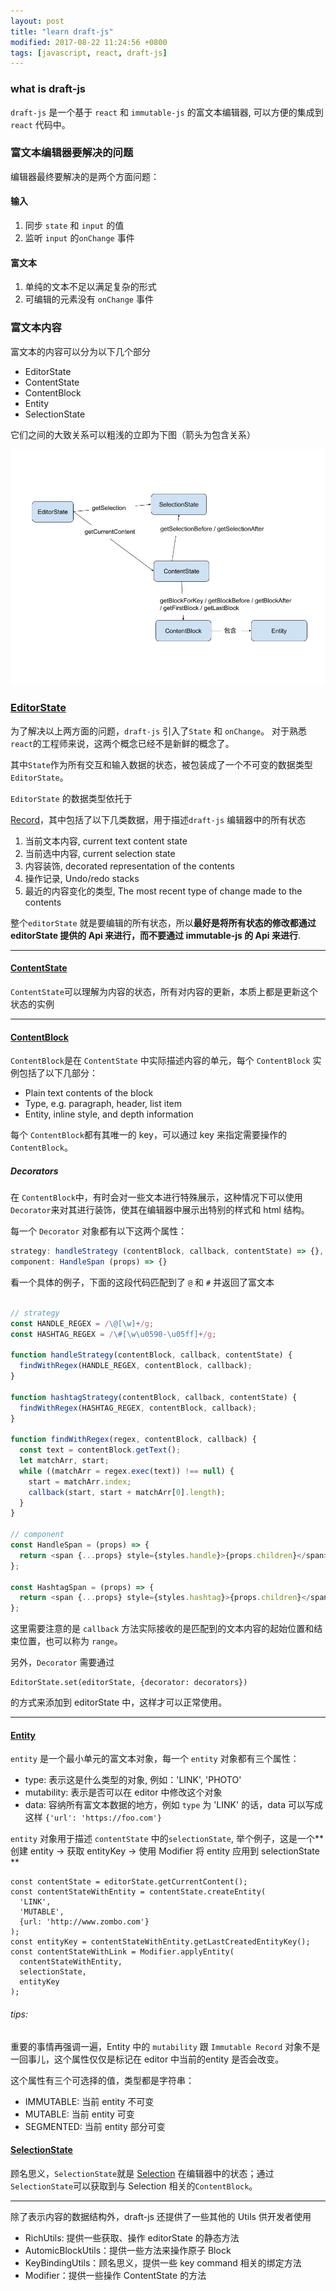 ```yaml
---
layout: post
title: "learn draft-js"
modified: 2017-08-22 11:24:56 +0800
tags: [javascript, react, draft-js]
---
```


### what is draft-js

`draft-js` 是一个基于 `react` 和 `immutable-js` 的富文本编辑器, 可以方便的集成到 `react` 代码中。


### 富文本编辑器要解决的问题

编辑器最终要解决的是两个方面问题：

#### 输入

1. 同步 `state` 和 `input` 的值
2. 监听 `input` 的`onChange` 事件


#### 富文本

1. 单纯的文本不足以满足复杂的形式
2. 可编辑的元素没有 `onChange` 事件


### 富文本内容

富文本的内容可以分为以下几个部分

- EditorState
- ContentState
- ContentBlock
- Entity
- SelectionState

它们之间的大致关系可以粗浅的立即为下图（箭头为包含关系）

![箭头表示包含关系，函数名为可返回箭头右侧实例的方法](./draft-js.jpg)


### [EditorState](https://draftjs.org/docs/api-reference-editor-state)

为了解决以上两方面的问题，`draft-js` 引入了`State` 和 `onChange`。
对于熟悉 `react`的工程师来说，这两个概念已经不是新鲜的概念了。

其中`State`作为所有交互和输入数据的状态，被包装成了一个不可变的数据类型`EditorState`。

`EditorState` 的数据类型依托于

[Record](http://facebook.github.io/immutable-js/docs/#/Record/Record)，其中包括了以下几类数据，用于描述`draft-js`
编辑器中的所有状态

1. 当前文本内容, current text content state
2. 当前选中内容, current selection state
3. 内容装饰, decorated representation of the contents
4. 操作记录, Undo/redo stacks
5. 最近的内容变化的类型, The most recent type of change made to the contents

整个`editorState` 就是要编辑的所有状态，所以**最好是将所有状态的修改都通过 editorState 提供的 Api 来进行，而不要通过
immutable-js 的 Api 来进行**.

---- 

#### [ContentState](https://draftjs.org/docs/api-reference-content-state)

`ContentState`可以理解为内容的状态，所有对内容的更新，本质上都是更新这个状态的实例

---- 


#### [ContentBlock](https://draftjs.org/docs/api-reference-content-block)

`ContentBlock`是在 `ContentState` 中实际描述内容的单元，每个 `ContentBlock` 实例包括了以下几部分：

- Plain text contents of the block
- Type, e.g. paragraph, header, list item
- Entity, inline style, and depth information

每个 `ContentBlock`都有其唯一的 key，可以通过 key 来指定需要操作的 `ContentBlock`。


##### Decorators

在 `ContentBlock`中，有时会对一些文本进行特殊展示，这种情况下可以使用 `Decorator`来对其进行装饰，使其在编辑器中展示出特别的样式和 html 结构。

每一个 `Decorator` 对象都有以下这两个属性：

``` javascript
strategy: handleStrategy (contentBlock, callback, contentState) => {},
component: HandleSpan (props) => {}
```

看一个具体的例子，下面的这段代码匹配到了 `@` 和 `#` 并返回了富文本

``` javascript

// strategy
const HANDLE_REGEX = /\@[\w]+/g;
const HASHTAG_REGEX = /\#[\w\u0590-\u05ff]+/g;

function handleStrategy(contentBlock, callback, contentState) {
  findWithRegex(HANDLE_REGEX, contentBlock, callback);
}

function hashtagStrategy(contentBlock, callback, contentState) {
  findWithRegex(HASHTAG_REGEX, contentBlock, callback);
}

function findWithRegex(regex, contentBlock, callback) {
  const text = contentBlock.getText();
  let matchArr, start;
  while ((matchArr = regex.exec(text)) !== null) {
    start = matchArr.index;
    callback(start, start + matchArr[0].length);
  }
}

// component
const HandleSpan = (props) => {
  return <span {...props} style={styles.handle}>{props.children}</span>;
};

const HashtagSpan = (props) => {
  return <span {...props} style={styles.hashtag}>{props.children}</span>;
};

```

这里需要注意的是 `callback` 方法实际接收的是匹配到的文本内容的起始位置和结束位置，也可以称为 `range`。


另外，`Decorator` 需要通过 
```
EditorState.set(editorState, {decorator: decorators})
```
的方式来添加到 editorState 中，这样才可以正常使用。

---- 

#### [Entity](https://draftjs.org/docs/api-reference-entity)

`entity` 是一个最小单元的富文本对象，每一个 `entity` 对象都有三个属性：

- type: 表示这是什么类型的对象, 例如：'LINK', 'PHOTO'
- mutability: 表示是否可以在 editor 中修改这个对象
- data: 容纳所有富文本数据的地方，例如 `type` 为 'LINK' 的话，data 可以写成这样 `{'url': 'https://foo.com'}`


`entity` 对象用于描述 `contentState` 中的`selectionState`, 举个例子，这是一个**创建 entity -> 获取 entityKey -> 使用
Modifier 将 entity 应用到 selectionState **

```
const contentState = editorState.getCurrentContent();
const contentStateWithEntity = contentState.createEntity(
  'LINK',
  'MUTABLE',
  {url: 'http://www.zombo.com'}
);
const entityKey = contentStateWithEntity.getLastCreatedEntityKey();
const contentStateWithLink = Modifier.applyEntity(
  contentStateWithEntity,
  selectionState,
  entityKey
);
```

###### tips:

重要的事情再强调一遍，Entity 中的 `mutability` 跟 `Immutable Record` 对象不是一回事儿，这个属性仅仅是标记在 editor 中当前的entity 是否会改变。

这个属性有三个可选择的值，类型都是字符串：

- IMMUTABLE: 当前 entity 不可变
- MUTABLE: 当前 entity 可变
- SEGMENTED: 当前 entity 部分可变


#### [SelectionState](https://draftjs.org/docs/api-reference-selection-state)

顾名思义，`SelectionState`就是 [Selection](https://developer.mozilla.org/zh-CN/docs/Web/API/Selection) 在编辑器中的状态；通过`SelectionState`可以获取到与 Selection 相关的`ContentBlock`。

---- 

除了表示内容的数据结构外，draft-js 还提供了一些其他的 Utils 供开发者使用


- RichUtils: 提供一些获取、操作 editorState 的静态方法
- AutomicBlockUtils：提供一些方法来操作原子 Block
- KeyBindingUtils：顾名思义，提供一些 key command 相关的绑定方法
- Modifier：提供一些操作 ContentState 的方法
